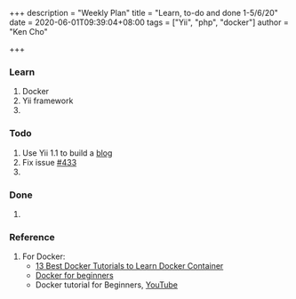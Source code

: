+++
description = "Weekly Plan"
title = "Learn, to-do and done 1-5/6/20"
date = 2020-06-01T09:39:04+08:00
tags = ["Yii", "php", "docker"]
author = "Ken Cho"

+++
### Learn
1. Docker  
2. Yii framework  
3. 

### Todo
1. Use Yii 1.1 to build a [blog](https://www.yiiframework.com/doc/blog/1.1/en/start.testdrive)
2. Fix issue [#433](https://github.com/gigascience/gigadb-website/issues/433)
3. 

### Done
1.

### Reference
1. For Docker:  
    - [13 Best Docker Tutorials to Learn Docker Container](https://tutorials.botsfloor.com/top-tutorials-to-learn-docker-to-run-distributed-applications-bce896e260ec)  
    - [Docker for beginners](https://docker-curriculum.com/)  
    - Docker tutorial for Beginners, [YouTube](https://www.youtube.com/watch?v=fqMOX6JJhGo)

